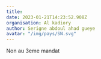 ```yaml
---
title: 
date: 2023-01-21T14:23:52.908Z
organisation: Al kadiory
author: Serigne abdoul ahad gueye
avatar: "/img/pays/SN.svg"
---
```


Non au 3eme mandat